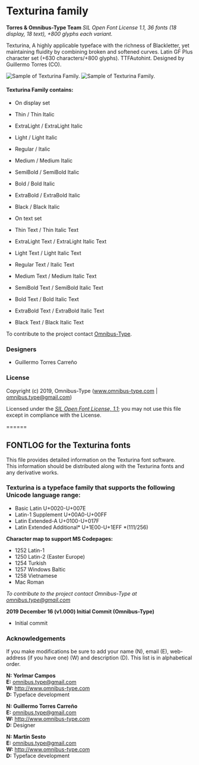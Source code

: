 # Texturina family

**Torres & Omnibus-Type Team**
*SIL Open Font License 1.1,*
*36 fonts (18 display, 18 text), +800 glyphs each variant.*

Texturina, A highly applicable typeface with the richness of Blackletter, yet maintaining fluidity by combining broken and softened curves. Latin GF Plus character set (+630 characters/+800 glyphs). TTFAutohint. Designed by Guillermo Torres (CO).

![Sample of Texturina Family.](Texturina-01.png "Texturina")
![Sample of Texturina Family.](Texturina-02.png "Texturina")


#### Texturina Family contains:
* On display set
* Thin / Thin Italic
* ExtraLight / ExtraLight Italic
* Light / Light Italic
* Regular / Italic
* Medium / Medium Italic
* SemiBold / SemiBold Italic
* Bold / Bold Italic
* ExtraBold / ExtraBold Italic
* Black / Black Italic

* On text set
* Thin Text / Thin Italic Text
* ExtraLight Text / ExtraLight Italic Text
* Light Text / Light Italic Text
* Regular Text / Italic Text
* Medium Text / Medium Italic Text
* SemiBold Text / SemiBold Italic Text
* Bold Text / Bold Italic Text
* ExtraBold Text / ExtraBold Italic Text
* Black Text / Black Italic Text

To contribute to the project contact [Omnibus-Type](http://omnibus-type.com/).

### Designers

* Guillermo Torres Carreño

### License

Copyright (c) 2019, Omnibus-Type (www.omnibus-type.com | omnibus.type@gmail.com)

Licensed under the [*SIL Open Font License, 1.1*](http://scripts.sil.org/OFL); you may not use this file except in compliance with the License.

======
## FONTLOG for the Texturina fonts

This file provides detailed information on the Texturina font software.  
This information should be distributed along with the Texturina fonts and any derivative works.

### Texturina is a typeface family that supports the following Unicode language range: 

* Basic Latin 					U+0020-U+007E
* Latin-1 Supplement 				U+00A0-U+00FF
* Latin Extended-A 				U+0100-U+017F
* Latin Extended Additional*			U+1E00-U+1EFF *(111/256)

**Character map to support MS Codepages:**
* 1252 Latin-1
* 1250 Latin-2 (Easter Europe)
* 1254 Turkish
* 1257 Windows Baltic
* 1258 Vietnamese
* Mac Roman

*To contribute to the project contact Omnibus-Type at omnibus.type@gmail.com*

**2019 December 16 (v1.000) Initial Commit (Omnibus-Type)**
- Initial commit

### Acknowledgements

If you make modifications be sure to add your name (N), email (E), web-address
(if you have one) (W) and description (D). This list is in alphabetical order.

**N:** **Yorlmar Campos**  
**E:** omnibus.type@gmail.com  
**W:** http://www.omnibus-type.com  
**D:** Typeface development

**N:** **Guillermo Torres Carreño**  
**E:** omnibus.type@gmail.com  
**W:** http://www.omnibus-type.com  
**D:** Designer 

**N:** **Martín Sesto**  
**E:** omnibus.type@gmail.com  
**W:** http://www.omnibus-type.com  
**D:** Typeface development
